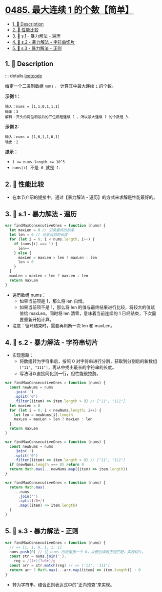 # [0485. 最大连续 1 的个数【简单】](https://github.com/tnotesjs/TNotes.leetcode/tree/main/notes/0485.%20%E6%9C%80%E5%A4%A7%E8%BF%9E%E7%BB%AD%201%20%E7%9A%84%E4%B8%AA%E6%95%B0%E3%80%90%E7%AE%80%E5%8D%95%E3%80%91)

<!-- region:toc -->

- [1. 📝 Description](#1--description)
- [2. 📒 性能比较](#2--性能比较)
- [3. 🎯 s.1 - 暴力解法 - 遍历](#3--s1---暴力解法---遍历)
- [4. 🎯 s.2 - 暴力解法 - 字符串切片](#4--s2---暴力解法---字符串切片)
- [5. 🎯 s.3 - 暴力解法 - 正则](#5--s3---暴力解法---正则)

<!-- endregion:toc -->

## 1. 📝 Description

::: details [leetcode](https://leetcode.cn/problems/max-consecutive-ones/)

给定一个二进制数组 `nums` ， 计算其中最大连续 `1` 的个数。

**示例 1：**

```
输入：nums = [1,1,0,1,1,1]
输出：3
解释：开头的两位和最后的三位都是连续 1 ，所以最大连续 1 的个数是 3.
```

**示例 2:**

```
输入：nums = [1,0,1,1,0,1]
输出：2
```

**提示：**

- `1 <= nums.length <= 10^5`
- `nums[i]`  不是  `0`  就是  `1`.

## 2. 📒 性能比较

- 在本节介绍的提接中，通过【暴力解法 - 遍历】的方式来求解是性能最好的。

## 3. 🎯 s.1 - 暴力解法 - 遍历

```js
var findMaxConsecutiveOnes = function (nums) {
  let maxLen = 0 // 记录最终的结果
  let len = 0 // 记录当前的长度
  for (let i = 0; i < nums.length; i++) {
    if (nums[i] === 1) {
      len++
    } else {
      maxLen = maxLen > len ? maxLen : len
      len = 0
    }
  }
  maxLen = maxLen > len ? maxLen : len
  return maxLen
}
```

- 遍历数组 nums：
  - 如果当前项是 1，那么将 len 自增。
  - 如果当前项不是 1，那么将 len 的值与最终结果进行比较，将较大的值赋值给 maxLen。同时将 len 清零，意味着当前连续的 1 已经结束，下次需要重新开始计算。
- 注意：循环结束时，需要再判断一次 len 和 maxLen。

## 4. 🎯 s.2 - 暴力解法 - 字符串切片

- 实现思路：
  - 将数组转为字符串后，按照 0 对字符串进行分割，获取到分割后的新数组 `["11", "111"]`，再从中找出最长的字符串的长度。
  - 写法可以直接简化到一行，但性能很拉胯。

```js
var findMaxConsecutiveOnes = function (nums) {
  const newNums = nums
    .join('')
    .split('0')
    .filter((item) => item.length > 0) // ["11", "111"]
  let maxLen = 0
  for (let i = 0; i < newNums.length; i++) {
    let len = newNums[i].length
    maxLen = maxLen > len ? maxLen : len
  }
  return maxLen
}
```

```js
var findMaxConsecutiveOnes = function (nums) {
  const newNums = nums
    .join('')
    .split('0')
    .filter((item) => item.length > 0) // ["11", "111"]
  if (newNums.length === 0) return 0
  return Math.max(...newNums.map((item) => item.length))
}
```

```js
var findMaxConsecutiveOnes = function (nums) {
  return Math.max(
    ...nums
      .join('')
      .split(/0+/)
      .map((item) => item.length)
  )
}
```

## 5. 🎯 s.3 - 暴力解法 - 正则

```js
var findMaxConsecutiveOnes = function (nums) {
  // => [1, 1, 0, 1, 1, 1]
  nums.push(0) // 往 nums 的结尾推一个 0，以便后续做正则匹配，实现切片。
  const str = nums.join(''),
    reg = /(1+)(?=0+)/g
  const arr = str.match(reg) // => ['11', '111']
  return arr ? Math.max(...arr.map((item) => item.length)) : 0
}
```

- 转为字符串，结合正则表达式中的“正向预查”来实现。
